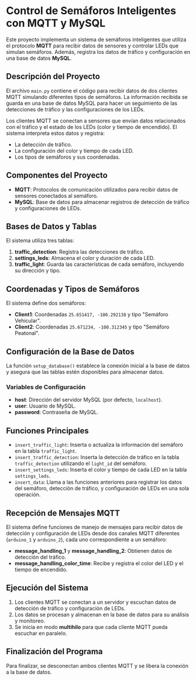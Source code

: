 # Control de Semáforos Inteligentes con MQTT y MySQL

Este proyecto implementa un sistema de semáforos inteligentes que utiliza el protocolo **MQTT** para recibir datos de sensores y controlar LEDs que simulan semáforos. Además, registra los datos de tráfico y configuración en una base de datos **MySQL**.

## Descripción del Proyecto

El archivo `main.py` contiene el código para recibir datos de dos clientes MQTT simulando diferentes tipos de semáforos. La información recibida se guarda en una base de datos MySQL para hacer un seguimiento de las detecciones de tráfico y las configuraciones de los LEDs.

Los clientes MQTT se conectan a sensores que envían datos relacionados con el tráfico y el estado de los LEDs (color y tiempo de encendido). El sistema interpreta estos datos y registra:

- La detección de tráfico.
- La configuración del color y tiempo de cada LED.
- Los tipos de semáforos y sus coordenadas.

## Componentes del Proyecto

- **MQTT**: Protocolos de comunicación utilizados para recibir datos de sensores conectados al semáforo.
- **MySQL**: Base de datos para almacenar registros de detección de tráfico y configuraciones de LEDs.

## Bases de Datos y Tablas

El sistema utiliza tres tablas:

1. **traffic_detection**: Registra las detecciones de tráfico.
2. **settings_leds**: Almacena el color y duración de cada LED.
3. **traffic_light**: Guarda las características de cada semáforo, incluyendo su dirección y tipo.

## Coordenadas y Tipos de Semáforos

El sistema define dos semáforos:

- **Client1**: Coordenadas `25.651417, -100.292138` y tipo "Semáforo Vehicular".
- **Client2**: Coordenadas `25.671234, -100.312345` y tipo "Semáforo Peatonal".

## Configuración de la Base de Datos

La función `setup_database()` establece la conexión inicial a la base de datos y asegura que las tablas estén disponibles para almacenar datos.

### Variables de Configuración

- **host**: Dirección del servidor MySQL (por defecto, `localhost`).
- **user**: Usuario de MySQL.
- **password**: Contraseña de MySQL.

## Funciones Principales

- `insert_traffic_light`: Inserta o actualiza la información del semáforo en la tabla `traffic_light`.
- `insert_traffic_detection`: Inserta la detección de tráfico en la tabla `traffic_detection` utilizando el `light_id` del semáforo.
- `insert_settings_leds`: Inserta el color y tiempo de cada LED en la tabla `settings_leds`.
- `insert_data`: Llama a las funciones anteriores para registrar los datos del semáforo, detección de tráfico, y configuración de LEDs en una sola operación.

## Recepción de Mensajes MQTT

El sistema define funciones de manejo de mensajes para recibir datos de detección y configuración de LEDs desde dos canales MQTT diferentes (`arduino_1` y `arduino_2`), cada uno correspondiente a un semáforo:

- **message_handling_1** y **message_handling_2**: Obtienen datos de detección del tráfico.
- **message_handling_color_time**: Recibe y registra el color del LED y el tiempo de encendido.

## Ejecución del Sistema

1. Los clientes MQTT se conectan a un servidor y escuchan datos de detección de tráfico y configuración de LEDs.
2. Los datos se procesan y almacenan en la base de datos para su análisis y monitoreo.
3. Se inicia en modo **multihilo** para que cada cliente MQTT pueda escuchar en paralelo.

## Finalización del Programa

Para finalizar, se desconectan ambos clientes MQTT y se libera la conexión a la base de datos.
